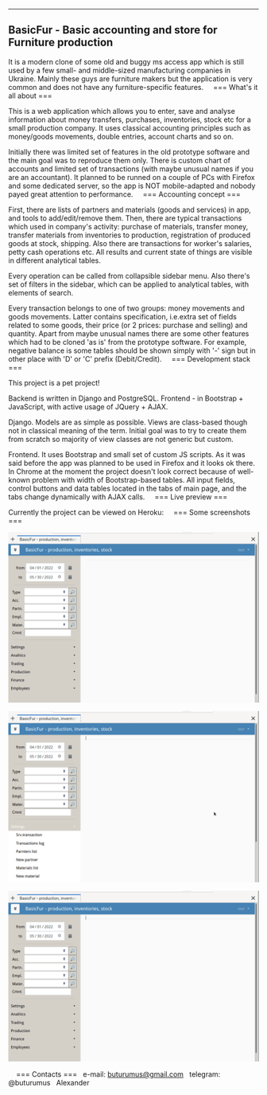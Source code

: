 
--------------------------------------------------------------
BasicFur - Basic accounting and store for Furniture production
--------------------------------------------------------------

It is a modern clone of some old and buggy ms access app which is still used by a few small- and middle-sized manufacturing companies in Ukraine.
Mainly these guys are furniture makers but the application is very common and does not have any furniture-specific features.
&nbsp;
&nbsp;
=== What's it all about ===

This is a web application which allows you to enter, save and analyse information about money transfers, purchases, inventories, stock etc for a small production company. It uses classical accounting principles such as money/goods movements, double entries, account charts and so on.

Initially there was limited set of features in the old prototype software and the main goal was to reproduce them only. There is custom chart of accounts and limited set of transactions (with maybe unusual names if you are an accountant). It planned to be runned on a couple of PCs with Firefox and some dedicated server, so the app is NOT mobile-adapted and nobody payed great attention to performance.
&nbsp;
&nbsp;
=== Accounting concept ===

First, there are lists of partners and materials (goods and services) in app, and tools to add/edit/remove them.
Then, there are typical transactions which used in company's activity: purchase of materials, transfer money, transfer materials from inventories to production, registration of produced goods at stock, shipping. Also there are transactions for worker's salaries, petty cash operations etc. All results and current state of things are visible in different analytical tables.

Every operation can be called from collapsible sidebar menu.
Also there's set of filters in the sidebar, which can be applied to analytical tables, with elements of search.

Every transaction belongs to one of two groups: money movements and goods movements. Latter contains specification, i.e.extra set of fields related to some goods, their price (or 2 prices: purchase and selling) and quantity.
Apart from maybe unusual names there are some other features which had to be cloned 'as is' from the prototype software. For example, negative balance is some tables should be shown simply with '-' sign but in other place with 'D' or 'C' prefix (Debit/Credit).
&nbsp;
&nbsp;
=== Development stack ===

This project is a pet project!

Backend is written in Django and PostgreSQL.
Frontend - in Bootstrap + JavaScript, with active usage of JQuery + AJAX.

Django.
Models are as simple as possible.
Views are class-based though not in classical meaning of the term. Initial goal was to try to create them from scratch so majority of view classes are not generic but custom.

Frontend.
It uses Bootstrap and small set of custom JS scripts. As it was said before the app was planned to be used in Firefox and it looks ok there. In Chrome at the moment the project doesn't look correct because of well-known problem with width of Bootstrap-based tables.
All input fields, control buttons and data tables located in the tabs of main page, and the tabs change dynamically with AJAX calls.
&nbsp;
&nbsp;
=== Live preview ===

Currently the project can be viewed on Heroku:
&nbsp;
&nbsp;
=== Some screenshots ===

![Animated GIF 01...](/01.gif?raw=true)

![Animated GIF 02...](/02.gif?raw=true)

![Animated GIF 03...](/03.gif?raw=true)

&nbsp;
&nbsp;
=== Contacts ===
&nbsp;
e-mail:   buturumus@gmail.com
&nbsp;
telegram: @buturumus
&nbsp;
Alexander
&nbsp;

